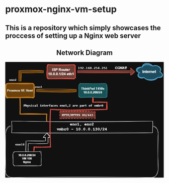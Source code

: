 # proxmox-nginx-vm-setup

## This is a repository which simply showcases the proccess of setting up a Nginx web server
<div align="center">

## Network Diagram
  
![diagram](./docs/network-diagram1.webp)
</div>
